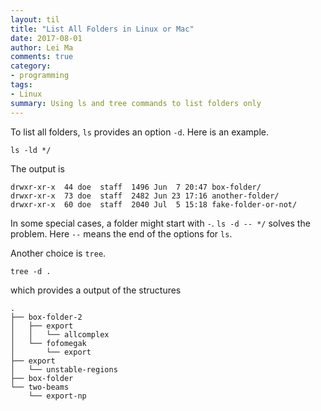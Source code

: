 ```yaml
---
layout: til
title: "List All Folders in Linux or Mac"
date: 2017-08-01
author: Lei Ma
comments: true
category:
- programming
tags:
- Linux
summary: Using ls and tree commands to list folders only
---
```


To list all folders, `ls` provides an option `-d`. Here is an example.

```
ls -ld */
```

The output is

```
drwxr-xr-x  44 doe  staff  1496 Jun  7 20:47 box-folder/
drwxr-xr-x  73 doe  staff  2482 Jun 23 17:16 another-folder/
drwxr-xr-x  60 doe  staff  2040 Jul  5 15:18 fake-folder-or-not/
```

In some special cases, a folder might start with `-`. `ls -d -- */` solves the problem. Here `--` means the end of the options for `ls`.


Another choice is `tree`.

```
tree -d .
```

which provides a output of the structures

```
.
├── box-folder-2
│   ├── export
│   │   └── allcomplex
│   └── fofomegak
│       └── export
├── export
│   └── unstable-regions
├── box-folder
└── two-beams
    └── export-np
```
